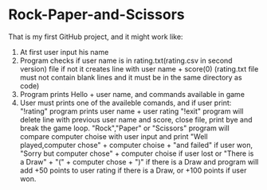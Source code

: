 # Rock-Paper-and-Scissors
That is my first GitHub project, and it might work like:
1. At first user input his name
2. Program checks if user name is in rating.txt(rating.csv in second version) file 
if not it creates line with user name + score(0)
(rating.txt file must not contain blank lines and it must be in the same directory as code)
3. Program prints Hello + user name, and commands available in game
4. User must prints one of the availeble comands, and if user print:
"!rating" program prints user name + user rating
"!exit" program will delete line with previous user name and score,
  close file, print bye and break the game loop.
"Rock","Paper" or "Scissors" program will compare computer choise with user input
and print "Well played,computer chose" + computer choise + "and failed" if user won,
"Sorry but computer chose" + computer choise if user lost
or "There is a Draw" + "(" + computer chose + ")" if there is a Draw
and program will add +50 points to user rating if there is a Draw,
or +100 points if user won.
